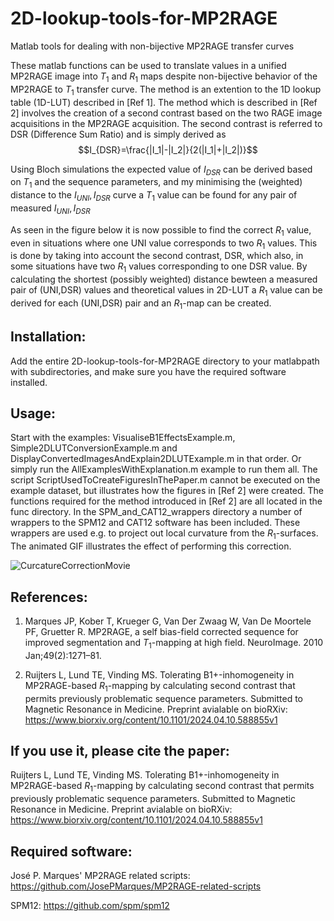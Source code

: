 # 2D-lookup-tools-for-MP2RAGE
Matlab tools for dealing with non-bijective MP2RAGE transfer curves

These matlab functions can be used to translate values in a unified MP2RAGE image into $T_1$ and $R_1$ maps despite non-bijective behavior of the MP2RAGE to $T_1$ transfer curve. The method is an extention to the 1D lookup table (1D-LUT) described in [Ref 1]. The method which is described in [Ref 2] involves the creation of a second contrast based on the two RAGE image acquisitions in the MP2RAGE acquisition. The second contrast is referred to DSR (Difference Sum Ratio) and is simply derived as $$I_{DSR}=\frac{|I_1|-|I_2|}{2(|I_1|+|I_2|)}$$

Using Bloch simulations the expected value of $I_{DSR}$ can be derived based on $T_1$ and the sequence parameters, and my minimising the (weighted) distance to the $I_{UNI},I_{DSR}$ curve a $T_1$ value can be found for any pair of measured $I_{UNI},I_{DSR}$

As seen in the figure below it is now possible to find the correct $R_1$ value, even in situations where one UNI value corresponds to two $R_1$ values. This is done by taking into account the second contrast, DSR, which also, in some situations have two $R_1$ values corresponding to one DSR value. By calculating the shortest (possibly weighted) distance bewteen a measured pair of (UNI,DSR) values and theoretical values in 2D-LUT a $R_1$ value can be derived for each (UNI,DSR) pair and an $R_1$-map can be created.


## Installation:
Add the entire 2D-lookup-tools-for-MP2RAGE directory to your matlabpath with subdirectories, and make sure you have the required software installed.

## Usage:
Start with the examples: VisualiseB1EffectsExample.m, Simple2DLUTConversionExample.m and DisplayConvertedImagesAndExplain2DLUTExample.m in that order. Or simply run the AllExamplesWithExplanation.m example to run them all. The script ScriptUsedToCreateFiguresInThePaper.m cannot be executed on the example dataset, but illustrates how the figures in [Ref 2] were created. The functions required for the method introduced in [Ref 2] are all located in the func directory. In the SPM_and_CAT12_wrappers directory a number of wrappers to the SPM12 and CAT12 software has been included. These wrappers are used e.g. to project out local curvature from the $R_1$-surfaces.
The animated GIF illustrates the effect of performing this correction.

![CurcatureCorrectionMovie](https://github.com/torbenelund/2D-lookup-tools-for-MP2RAGE/assets/28807460/32e7a0d3-4fe7-483c-aab9-cc72974fc722)

## References:
1. Marques JP, Kober T, Krueger G, Van Der Zwaag W, Van De Moortele PF, Gruetter R. MP2RAGE, a self bias-field corrected sequence for improved segmentation and $T_1$-mapping at high field. NeuroImage. 2010 Jan;49(2):1271–81. 

2. Ruijters L, Lund TE, Vinding MS. Tolerating B1+-inhomogeneity in MP2RAGE-based $R_1$-mapping by calculating second contrast that permits previously problematic sequence parameters. Submitted to Magnetic Resonance in Medicine. Preprint avialable on bioRXiv: https://www.biorxiv.org/content/10.1101/2024.04.10.588855v1

## If you use it, please cite the paper:

Ruijters L, Lund TE, Vinding MS. Tolerating B1+-inhomogeneity in MP2RAGE-based $R_1$-mapping by calculating second contrast that permits previously problematic sequence parameters. Submitted to Magnetic Resonance in Medicine. Preprint avialable on bioRXiv: https://www.biorxiv.org/content/10.1101/2024.04.10.588855v1

## Required software:
José P. Marques' MP2RAGE related scripts: https://github.com/JosePMarques/MP2RAGE-related-scripts

SPM12: https://github.com/spm/spm12
